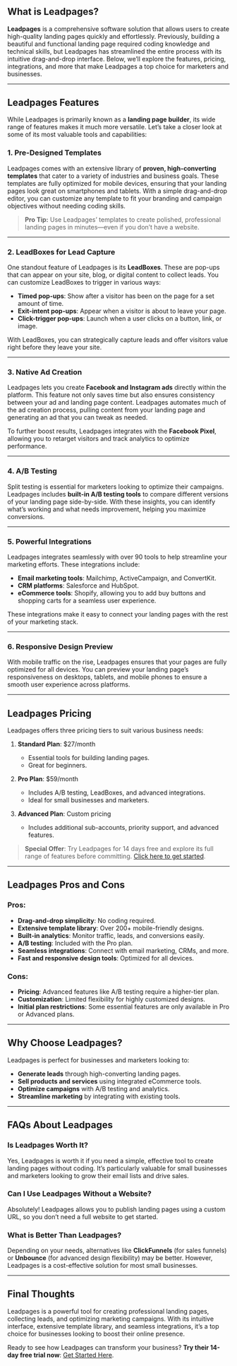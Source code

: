 # <title>Leadpages Reviews and Features: A Comprehensive Breakdown</title>

<article>

## What is Leadpages?

**Leadpages** is a comprehensive software solution that allows users to create high-quality landing pages quickly and effortlessly. Previously, building a beautiful and functional landing page required coding knowledge and technical skills, but Leadpages has streamlined the entire process with its intuitive drag-and-drop interface. Below, we’ll explore the features, pricing, integrations, and more that make Leadpages a top choice for marketers and businesses.

---

## Leadpages Features

While Leadpages is primarily known as a **landing page builder**, its wide range of features makes it much more versatile. Let’s take a closer look at some of its most valuable tools and capabilities:

### 1. **Pre-Designed Templates**
Leadpages comes with an extensive library of **proven, high-converting templates** that cater to a variety of industries and business goals. These templates are fully optimized for mobile devices, ensuring that your landing pages look great on smartphones and tablets. With a simple drag-and-drop editor, you can customize any template to fit your branding and campaign objectives without needing coding skills.

> **Pro Tip:** Use Leadpages’ templates to create polished, professional landing pages in minutes—even if you don’t have a website.

---

### 2. **LeadBoxes for Lead Capture**
One standout feature of Leadpages is its **LeadBoxes**. These are pop-ups that can appear on your site, blog, or digital content to collect leads. You can customize LeadBoxes to trigger in various ways:
- **Timed pop-ups**: Show after a visitor has been on the page for a set amount of time.
- **Exit-intent pop-ups**: Appear when a visitor is about to leave your page.
- **Click-trigger pop-ups**: Launch when a user clicks on a button, link, or image.

With LeadBoxes, you can strategically capture leads and offer visitors value right before they leave your site.

---

### 3. **Native Ad Creation**
Leadpages lets you create **Facebook and Instagram ads** directly within the platform. This feature not only saves time but also ensures consistency between your ad and landing page content. Leadpages automates much of the ad creation process, pulling content from your landing page and generating an ad that you can tweak as needed.

To further boost results, Leadpages integrates with the **Facebook Pixel**, allowing you to retarget visitors and track analytics to optimize performance.

---

### 4. **A/B Testing**
Split testing is essential for marketers looking to optimize their campaigns. Leadpages includes **built-in A/B testing tools** to compare different versions of your landing page side-by-side. With these insights, you can identify what’s working and what needs improvement, helping you maximize conversions.

---

### 5. **Powerful Integrations**
Leadpages integrates seamlessly with over 90 tools to help streamline your marketing efforts. These integrations include:
- **Email marketing tools**: Mailchimp, ActiveCampaign, and ConvertKit.
- **CRM platforms**: Salesforce and HubSpot.
- **eCommerce tools**: Shopify, allowing you to add buy buttons and shopping carts for a seamless user experience.

These integrations make it easy to connect your landing pages with the rest of your marketing stack.

---

### 6. **Responsive Design Preview**
With mobile traffic on the rise, Leadpages ensures that your pages are fully optimized for all devices. You can preview your landing page’s responsiveness on desktops, tablets, and mobile phones to ensure a smooth user experience across platforms.

---

## Leadpages Pricing

Leadpages offers three pricing tiers to suit various business needs:

1. **Standard Plan**: $27/month
   - Essential tools for building landing pages.
   - Great for beginners.

2. **Pro Plan**: $59/month
   - Includes A/B testing, LeadBoxes, and advanced integrations.
   - Ideal for small businesses and marketers.

3. **Advanced Plan**: Custom pricing
   - Includes additional sub-accounts, priority support, and advanced features.

> **Special Offer**: Try Leadpages for 14 days free and explore its full range of features before committing. [Click here to get started](https://bit.ly/LEadPages).

---

## Leadpages Pros and Cons

### Pros:
- **Drag-and-drop simplicity**: No coding required.
- **Extensive template library**: Over 200+ mobile-friendly designs.
- **Built-in analytics**: Monitor traffic, leads, and conversions easily.
- **A/B testing**: Included with the Pro plan.
- **Seamless integrations**: Connect with email marketing, CRMs, and more.
- **Fast and responsive design tools**: Optimized for all devices.

### Cons:
- **Pricing**: Advanced features like A/B testing require a higher-tier plan.
- **Customization**: Limited flexibility for highly customized designs.
- **Initial plan restrictions**: Some essential features are only available in Pro or Advanced plans.

---

## Why Choose Leadpages?

Leadpages is perfect for businesses and marketers looking to:
- **Generate leads** through high-converting landing pages.
- **Sell products and services** using integrated eCommerce tools.
- **Optimize campaigns** with A/B testing and analytics.
- **Streamline marketing** by integrating with existing tools.

---

## FAQs About Leadpages

### Is Leadpages Worth It?
Yes, Leadpages is worth it if you need a simple, effective tool to create landing pages without coding. It’s particularly valuable for small businesses and marketers looking to grow their email lists and drive sales.

### Can I Use Leadpages Without a Website?
Absolutely! Leadpages allows you to publish landing pages using a custom URL, so you don’t need a full website to get started.

### What is Better Than Leadpages?
Depending on your needs, alternatives like **ClickFunnels** (for sales funnels) or **Unbounce** (for advanced design flexibility) may be better. However, Leadpages is a cost-effective solution for most small businesses.

---

## Final Thoughts

Leadpages is a powerful tool for creating professional landing pages, collecting leads, and optimizing marketing campaigns. With its intuitive interface, extensive template library, and seamless integrations, it’s a top choice for businesses looking to boost their online presence.

Ready to see how Leadpages can transform your business? **Try their 14-day free trial now**: [Get Started Here](https://bit.ly/LEadPages).
